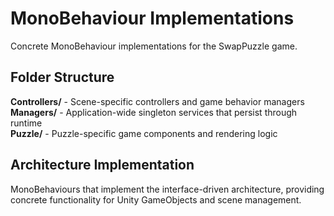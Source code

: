 # MonoBehaviour Implementations

Concrete MonoBehaviour implementations for the SwapPuzzle game.

## Folder Structure

**Controllers/** - Scene-specific controllers and game behavior managers
**Managers/** - Application-wide singleton services that persist through runtime  
**Puzzle/** - Puzzle-specific game components and rendering logic

## Architecture Implementation

MonoBehaviours that implement the interface-driven architecture, providing concrete functionality for Unity GameObjects and scene management.